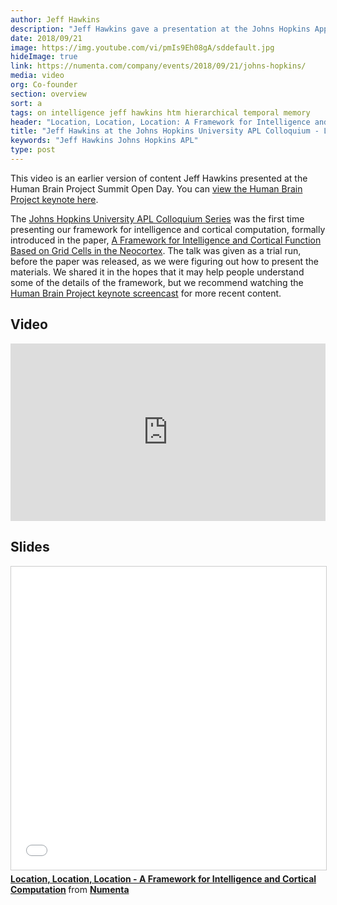 ```yaml
---
author: Jeff Hawkins
description: "Jeff Hawkins gave a presentation at the Johns Hopkins Applied Physics Lab Colloquium Series where he previewed a framework for understanding how the neocortex works. Watch the video to see him introduce the framework and discuss its implications."
date: 2018/09/21
image: https://img.youtube.com/vi/pmIs9Eh08gA/sddefault.jpg
hideImage: true
link: https://numenta.com/company/events/2018/09/21/johns-hopkins/
media: video
org: Co-founder
section: overview
sort: a
tags: on intelligence jeff hawkins htm hierarchical temporal memory
header: "Location, Location, Location: A Framework for Intelligence and Cortical Computation"
title: "Jeff Hawkins at the Johns Hopkins University APL Colloquium - Location, Location, Location: A Framework for Intelligence and Cortical Computation"
keywords: "Jeff Hawkins Johns Hopkins APL"
type: post
---
```


This video is an earlier version of content Jeff Hawkins presented at the Human Brain Project Summit Open Day. You can [view the Human Brain Project keynote here](/resources/videos/jeff-hawkins-human-brain-project-screencast/).

The [Johns Hopkins University APL Colloquium Series](/company/events/2018/09/21/johns-hopkins/) was the first time presenting our framework for intelligence and cortical computation, formally introduced in the paper, [A Framework for Intelligence and Cortical Function Based on Grid Cells in the Neocortex](/neuroscience-research/research-publications/papers/a-framework-for-intelligence-and-cortical-function-based-on-grid-cells-in-the-neocortex/). The talk was given as a trial run, before the paper was released, as we were figuring out how to present the materials. We shared it in the hopes that it may help people understand some of the details of the framework, but we recommend watching the [Human Brain Project keynote screencast](/resources/videos/jeff-hawkins-human-brain-project-screencast/) for more recent content.

## Video

<iframe width="504" height="284" src="https://www.youtube.com/embed/pmIs9Eh08gA?ecver=1" frameborder="0" gesture="media" allow="encrypted-media" allowfullscreen></iframe>

## Slides

<iframe src="//www.slideshare.net/slideshow/embed_code/key/DWVVGOiZdFZMh8" width="595" height="485" frameborder="0" marginwidth="0" marginheight="0" scrolling="no" style="border:1px solid #CCC; border-width:1px; margin-bottom:5px; max-width: 100%;" allowfullscreen> </iframe> <div style="margin-bottom:5px"> <strong> <a href="//www.slideshare.net/numenta/location-location-location-a-framework-for-intelligence-and-cortical-computation" title="Location, Location, Location - A Framework for Intelligence and Cortical Computation" target="_blank">Location, Location, Location - A Framework for Intelligence and Cortical Computation</a> </strong> from <strong><a href="https://www.slideshare.net/numenta" target="_blank">Numenta</a></strong> </div>
